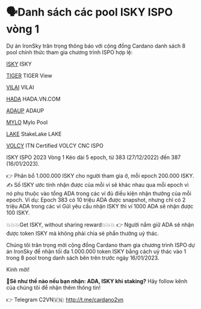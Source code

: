 
🗣Danh sách các pool ISKY ISPO vòng 1
================================================================================================================================


Dự án IronSky trân trọng thông báo với cộng đồng Cardano danh sách 8 pool chính thức tham gia chương trình ISPO hợp lệ:

[ISKY](https://cexplorer.io/pool/pool1pqdgdhka8xegl8y3lt780n0v4p9yl5z3vdh6qqs4vdlvgaujaxu) ISKY

[TIGER](https://cexplorer.io/pool/pool1q9kwa675j2z53jecrs6pn3fqsc9ypxrsypu5dgu6hammqkagy22) TIGER View

[VILAI](https://cexplorer.io/pool/pool1u7zrgexnxsysctnnwljjjymr70he829fr5n3vefnv80guxr42dv) VILAI

[HADA](https://cexplorer.io/pool/pool1rqgf6qd0p3wyf9dxf2w7qcddvgg4vu56l35ez2xqemhqun2gn7y) HADA.VN.COM

[ADAUP](https://cexplorer.io/pool/pool1kccqxg032r6dcqqpvmv87azttcug5ug6cur9pa7qkuwc5ze4pxa) ADAUP

[MYLO](https://cexplorer.io/pool/pool1jrn3nlmzt4r99fh5z450nnwqerwljzn426ffknfs9x8gcqgffst) Mylo Pool

[LAKE](https://cexplorer.io/pool/pool140xj040w37pcufxdhpjne03sn2rd0fxys4m2c0sgjw5pqjnlx8f) StakeLake LAKE

[VOLCY](https://cexplorer.io/pool/pool1u0u2s080a5plun4acn6s70xa3q98ct7skt88l7w6nnwwyl9ecym) ITN Certified VOLCY CNC ISPO


ISKY ISPO 2023 Vòng 1
Kéo dài 5 epoch, từ 383 (27/12/2022) đến 387 (16/01/2023).

👉 Phân bổ 1.000.000 ISKY cho người tham gia ở, mỗi epoch 200.000 ISKY.
   ✍ Số ISKY ước tính nhận được của mỗi ví sẽ khác nhau qua mỗi epoch vì nó phụ thuộc vào tổng ADA trong các ví đủ điều kiện nhận thưởng của mỗi epoch. Ví dụ: Epoch 383 có 10 triệu ADA được snapshot, nhưng chỉ có 2 triệu ADA trong các ví Gửi yêu cầu nhận ISKY  thì ví 1000 ADA sẽ nhận được 100 ISKY.

💥💥💥Get ISKY, without sharing reward💥💥💥
👉 Người nắm giữ ADA sẽ nhận được token ISKY mà không phải chia sẻ phần thưởng uỷ thác.

Chúng tôi trân trọng mời cộng đồng Cardano tham gia chương trình ISPO dự án IronSky để nhận tối đa 1.000.000 token ISKY bằng cách uỷ thác vào 1 trong 8 pool trong danh sách bên trên trước ngày 16/01/2023.

Kính mời!


🧧**Sẽ như thế nào nếu bạn nhận: ADA, ISKY khi staking?** 
Hãy follow kênh của chúng tôi để nhận thêm thông tin!

👉 Telegram C2VN🇻🇳: http://t.me/cardano2vn


